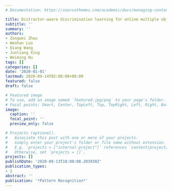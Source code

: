 ```yaml
---
# Documentation: https://sourcethemes.com/academic/docs/managing-content/

title: Distractor-aware discrimination learning for online multiple object tracking
subtitle: ''
summary: ''
authors:
- Zongwei Zhou
- Wenhan Luo
- Qiang Wang
- Junliang Xing
- Weiming Hu
tags: []
categories: []
date: '2020-01-01'
lastmod: 2020-09-14T02:08:08+08:00
featured: false
draft: false

# Featured image
# To use, add an image named `featured.jpg/png` to your page's folder.
# Focal points: Smart, Center, TopLeft, Top, TopRight, Left, Right, BottomLeft, Bottom, BottomRight.
image:
  caption: ''
  focal_point: ''
  preview_only: false

# Projects (optional).
#   Associate this post with one or more of your projects.
#   Simply enter your project's folder or file name without extension.
#   E.g. `projects = ["internal-project"]` references `content/project/deep-learning/index.md`.
#   Otherwise, set `projects = []`.
projects: []
publishDate: '2020-09-13T18:08:08.203930Z'
publication_types:
- 2
abstract: ''
publication: '*Pattern Recognition*'
---
```

